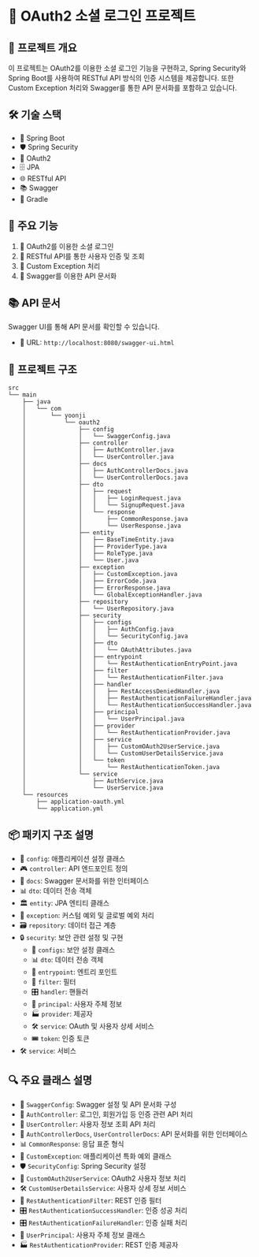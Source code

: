 # 🔐 OAuth2 소셜 로그인 프로젝트

## 📌 프로젝트 개요
이 프로젝트는 OAuth2를 이용한 소셜 로그인 기능을 구현하고, Spring Security와 Spring Boot를 사용하여 RESTful API 방식의 인증 시스템을 제공합니다. 또한 Custom Exception 처리와 Swagger를 통한 API 문서화를 포함하고 있습니다.

## 🛠 기술 스택
- 🍃 Spring Boot
- 🛡 Spring Security
- 🔑 OAuth2
- 🗄 JPA
- 🌐 RESTful API
- 📚 Swagger
- 🐘 Gradle

## 🌟 주요 기능
1. 🔐 OAuth2를 이용한 소셜 로그인
2. 🔄 RESTful API를 통한 사용자 인증 및 조회
3. 🚨 Custom Exception 처리
4. 📖 Swagger를 이용한 API 문서화

## 📚 API 문서
Swagger UI를 통해 API 문서를 확인할 수 있습니다.
- 🔗 URL: `http://localhost:8080/swagger-ui.html`

## 📁 프로젝트 구조
```
src
└── main
    ├── java
    │   └── com
    │       └── yoonji
    │           └── oauth2
    │               ├── config
    │               │   └── SwaggerConfig.java
    │               ├── controller
    │               │   ├── AuthController.java
    │               │   └── UserController.java
    │               ├── docs
    │               │   ├── AuthControllerDocs.java
    │               │   └── UserControllerDocs.java
    │               ├── dto
    │               │   ├── request
    │               │   │   ├── LoginRequest.java
    │               │   │   └── SignupRequest.java
    │               │   └── response
    │               │       ├── CommonResponse.java
    │               │       └── UserResponse.java
    │               ├── entity
    │               │   ├── BaseTimeEntity.java
    │               │   ├── ProviderType.java
    │               │   ├── RoleType.java
    │               │   └── User.java
    │               ├── exception
    │               │   ├── CustomException.java
    │               │   ├── ErrorCode.java
    │               │   ├── ErrorResponse.java
    │               │   └── GlobalExceptionHandler.java
    │               ├── repository
    │               │   └── UserRepository.java
    │               ├── security
    │               │   ├── configs
    │               │   │   ├── AuthConfig.java
    │               │   │   └── SecurityConfig.java
    │               │   ├── dto
    │               │   │   └── OAuthAttributes.java
    │               │   ├── entrypoint
    │               │   │   └── RestAuthenticationEntryPoint.java
    │               │   ├── filter
    │               │   │   └── RestAuthenticationFilter.java
    │               │   ├── handler
    │               │   │   ├── RestAccessDeniedHandler.java
    │               │   │   ├── RestAuthenticationFailureHandler.java
    │               │   │   └── RestAuthenticationSuccessHandler.java
    │               │   ├── principal
    │               │   │   └── UserPrincipal.java
    │               │   ├── provider
    │               │   │   └── RestAuthenticationProvider.java
    │               │   ├── service
    │               │   │   ├── CustomOAuth2UserService.java
    │               │   │   └── CustomUserDetailsService.java
    │               │   └── token
    │               │       └── RestAuthenticationToken.java
    │               └── service
    │                   ├── AuthService.java
    │                   └── UserService.java
    └── resources
        ├── application-oauth.yml
        └── application.yml
```

## 📦 패키지 구조 설명
- 🔧 `config`: 애플리케이션 설정 클래스
- 🎮 `controller`: API 엔드포인트 정의
- 📝 `docs`: Swagger 문서화를 위한 인터페이스
- 📊 `dto`: 데이터 전송 객체
- 🏛 `entity`: JPA 엔티티 클래스
- 🚨 `exception`: 커스텀 예외 및 글로벌 예외 처리
- 🗃 `repository`: 데이터 접근 계층
- 🔒 `security`: 보안 관련 설정 및 구현
    - 🔧 `configs`: 보안 설정 클래스
    - 📊 `dto`: 데이터 전송 객체
    - 🚪 `entrypoint`: 엔트리 포인트
    - 🚦 `filter`: 필터
    - 🎛 `handler`: 핸들러
    - 👤 `principal`: 사용자 주체 정보
    - 🏭 `provider`: 제공자
    - 🛠 `service`: OAuth 및 사용자 상세 서비스
    - 🎟 `token`: 인증 토큰
- 🛠 `service`: 서비스

## 🔍 주요 클래스 설명
- 🔧 `SwaggerConfig`: Swagger 설정 및 API 문서화 구성
- 🔐 `AuthController`: 로그인, 회원가입 등 인증 관련 API 처리
- 👤 `UserController`: 사용자 정보 조회 API 처리
- 📝 `AuthControllerDocs`, `UserControllerDocs`: API 문서화를 위한 인터페이스
- 📊 `CommonResponse`: 응답 표준 형식
- 🚨 `CustomException`: 애플리케이션 특화 예외 클래스
- 🛡 `SecurityConfig`: Spring Security 설정
- 🔑 `CustomOAuth2UserService`: OAuth2 사용자 정보 처리
- 🛠 `CustomUserDetailsService`: 사용자 상세 정보 서비스
- 🚦 `RestAuthenticationFilter`: REST 인증 필터
- 🎛 `RestAuthenticationSuccessHandler`: 인증 성공 처리
- 🎛 `RestAuthenticationFailureHandler`: 인증 실패 처리
- 👤 `UserPrincipal`: 사용자 주체 정보 클래스
- 🏭 `RestAuthenticationProvider`: REST 인증 제공자